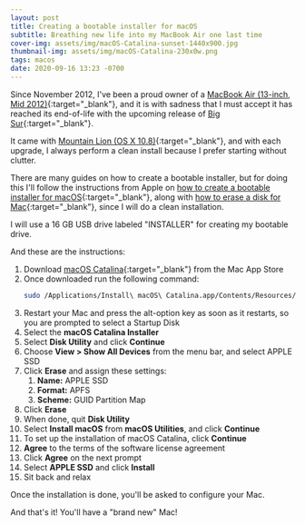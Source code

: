 ```yaml
---
layout: post
title: Creating a bootable installer for macOS
subtitle: Breathing new life into my MacBook Air one last time
cover-img: assets/img/macOS-Catalina-sunset-1440x900.jpg
thumbnail-img: assets/img/macOS-Catalina-230x0w.png
tags: macos
date: 2020-09-16 13:23 -0700
---
```

Since November 2012, I've been a proud owner of a [MacBook Air (13-inch, Mid 2012)](https://support.apple.com/kb/SP670?locale=en_US){:target="_blank"}, and it is with sadness that I must accept it has reached its end-of-life with the upcoming release of [Big Sur](https://www.apple.com/macos/big-sur-preview/){:target="_blank"}.

It came with [Mountain Lion (OS X 10.8)](https://en.wikipedia.org/wiki/OS_X_Mountain_Lion){:target="_blank"}, and with each upgrade, I always perform a clean install because I prefer starting without clutter.

There are many guides on how to create a bootable installer, but for doing this I'll follow the instructions from Apple on [how to create a bootable installer for macOS](https://support.apple.com/en-us/HT201372){:target="_blank"}, along with [how to erase a disk for Mac](https://support.apple.com/en-us/HT208496){:target="_blank"}, since I will do a clean installation.

I will use a 16 GB USB drive labeled "INSTALLER" for creating my bootable drive.

And these are the instructions:

1. Download [macOS Catalina](https://apps.apple.com/us/app/macos-catalina/id1466841314?mt=12){:target="_blank"} from the Mac App Store
1. Once downloaded run the following command:
    ```bash
    sudo /Applications/Install\ macOS\ Catalina.app/Contents/Resources/createinstallmedia --volume /Volumes/INSTALLER
    ```
1. Restart your Mac and press the alt-option key as soon as it restarts, so you are prompted to select a Startup Disk
1. Select the **macOS Catalina Installer**
1. Select **Disk Utility** and click **Continue**
1. Choose **View > Show All Devices** from the menu bar, and select APPLE SSD
1. Click **Erase** and assign these settings:
    1. **Name:** APPLE SSD
    1. **Format:** APFS
    1. **Scheme:** GUID Partition Map
1. Click **Erase**
1. When done, quit **Disk Utility**
1. Select **Install macOS** from **macOS Utilities**, and click **Continue**
1. To set up the installation of macOS Catalina, click **Continue**
1. **Agree** to the terms of the software license agreement
1. Click **Agree** on the next prompt
1. Select **APPLE SSD** and click **Install**
1. Sit back and relax

Once the installation is done, you'll be asked to configure your Mac.

And that's it! You'll have a "brand new" Mac!